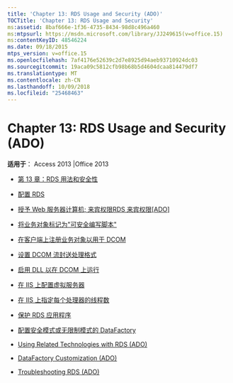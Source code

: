 ```yaml
---
title: 'Chapter 13: RDS Usage and Security (ADO)'
TOCTitle: 'Chapter 13: RDS Usage and Security'
ms:assetid: 8baf666e-1f36-4735-8434-98d8c496a460
ms:mtpsurl: https://msdn.microsoft.com/library/JJ249615(v=office.15)
ms:contentKeyID: 48546224
ms.date: 09/18/2015
mtps_version: v=office.15
ms.openlocfilehash: 7af4176e52639c2d7e8925d94aeb93710924dc03
ms.sourcegitcommit: 19aca09c5812cfb98b68b5d4604dcaa814479df7
ms.translationtype: MT
ms.contentlocale: zh-CN
ms.lasthandoff: 10/09/2018
ms.locfileid: "25468463"
---
```

# <a name="chapter-13-rds-usage-and-security-ado"></a>Chapter 13: RDS Usage and Security (ADO)


**适用于**： Access 2013 |Office 2013



  - [第 13 章：RDS 用法和安全性](chapter-13-rds-usage-and-security.md)

  - [配置 RDS](configuring-rds.md)

  - [授予 Web 服务器计算机; 来宾权限RDS 来宾权限\[ADO\]](granting-guest-privileges-to-a-web-server-computer;-rds-guest-privileges.md)

  - [将业务对象标记为"可安全编写脚本"](marking-business-objects-as-safe-for-scripting.md)

  - [在客户端上注册业务对象以用于 DCOM](registering-business-objects-on-the-client-for-use-with-dcom.md)

  - [设置 DCOM 流封送处理格式](setting-dcom-stream-marshaling-format.md)

  - [启用 DLL 以在 DCOM 上运行](enabling-a-dll-to-run-on-dcom.md)

  - [在 IIS 上配置虚拟服务器](configuring-virtual-servers-on-iis.md)

  - [在 IIS 上指定每个处理器的线程数](specifying-threads-per-processor-on-iis.md)

  - [保护 RDS 应用程序](securing-rds-applications.md)

  - [配置安全模式或无限制模式的 DataFactory](configuring-datafactory-for-safe-or-unrestricted-modes.md)

  - [Using Related Technologies with RDS (ADO)](using-related-technologies-with-rds-ado.md)

  - [DataFactory Customization (ADO)](datafactory-customization-ado.md)

  - [Troubleshooting RDS (ADO)](troubleshooting-rds-ado.md)

